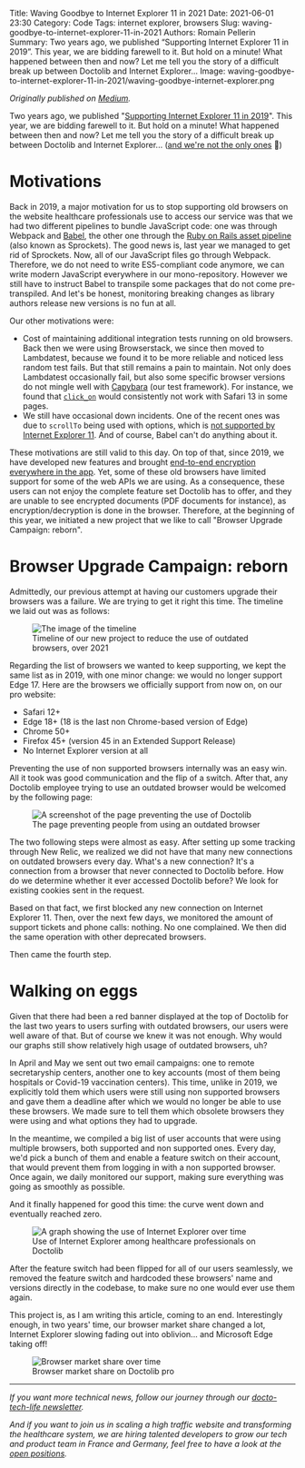 Title: Waving Goodbye to Internet Explorer 11 in 2021
Date: 2021-06-01 23:30
Category: Code
Tags: internet explorer, browsers
Slug: waving-goodbye-to-internet-explorer-11-in-2021
Authors: Romain Pellerin
Summary: Two years ago, we published “Supporting Internet Explorer 11 in 2019”. This year, we are bidding farewell to it. But hold on a minute! What happened between then and now? Let me tell you the story of a difficult break up between Doctolib and Internet Explorer…
Image: waving-goodbye-to-internet-explorer-11-in-2021/waving-goodbye-internet-explorer.png

*Originally published on [Medium](https://medium.com/doctolib/waving-goodbye-to-internet-explorer-11-in-2021-b01a8c5c9864).*

Two years ago, we published "[Supporting Internet Explorer 11 in 2019]({filename}/supporting-internet-explorer-11-in-2019.md)". This year, we are bidding farewell to it. But hold on a minute! What happened between then and now? Let me tell you the story of a difficult break up between Doctolib and Internet Explorer... ([and we're not the only ones](https://www.theverge.com/2021/5/19/22443997/microsoft-internet-explorer-end-of-support-date) 🤫)

# Motivations

Back in 2019, a major motivation for us to stop supporting old browsers on the website healthcare professionals use to access our service was that we had two different pipelines to bundle JavaScript code: one was through Webpack and [Babel](https://babeljs.io/), the other one through the [Ruby on Rails asset pipeline](https://guides.rubyonrails.org/asset_pipeline.html) (also known as Sprockets). The good news is, last year we managed to get rid of Sprockets. Now, all of our JavaScript files go through Webpack. Therefore, we do not need to write ES5-compliant code anymore, we can write modern JavaScript everywhere in our mono-repository. However we still have to instruct Babel to transpile some packages that do not come pre-transpiled. And let's be honest, monitoring breaking changes as library authors release new versions is no fun at all.

Our other motivations were:

-   Cost of maintaining additional integration tests running on old browsers. Back then we were using Browserstack, we since then moved to Lambdatest, because we found it to be more reliable and noticed less random test fails. But that still remains a pain to maintain. Not only does Lambdatest occasionally fail, but also some specific browser versions do not mingle well with [Capybara](https://github.com/teamcapybara/capybara) (our test framework). For instance, we found that [`click_on`](https://rubydoc.info/github/jnicklas/capybara/Capybara/Node/Actions#click_link_or_button-instance_method) would consistently not work with Safari 13 in some pages.
-   We still have occasional down incidents. One of the recent ones was due to `scrollTo` being used with options, which is [not supported by Internet Explorer 11](https://developer.mozilla.org/en-US/docs/Web/API/Window/scrollTo#browser_compatibility). And of course, Babel can't do anything about it.

These motivations are still valid to this day. On top of that, since 2019, we have developed new features and brought [end-to-end encryption everywhere in the app](https://info.doctolib.fr/blog/doctolib-adopte-le-chiffrement-de-bout-en-bout-nouvelle-etape-dans-la-securisation-des-donnees-de-sante/). Yet, some of these old browsers have limited support for some of the web APIs we are using. As a consequence, these users can not enjoy the complete feature set Doctolib has to offer, and they are unable to see encrypted documents (PDF documents for instance), as encryption/decryption is done in the browser. Therefore, at the beginning of this year, we initiated a new project that we like to call "Browser Upgrade Campaign: reborn".

# Browser Upgrade Campaign: reborn

Admittedly, our previous attempt at having our customers upgrade their browsers was a failure. We are trying to get it right this time. The timeline we laid out was as follows:

<figure class="center">
<img src="{filename}/images/waving-goodbye-to-internet-explorer-11-in-2021/timeline.png" alt="The image of the timeline" />
<figcaption>Timeline of our new project to reduce the use of outdated browsers, over 2021</figcaption>
</figure>

Regarding the list of browsers we wanted to keep supporting, we kept the same list as in 2019, with one minor change: we would no longer support Edge 17. Here are the browsers we officially support from now on, on our pro website:

-   Safari 12+
-   Edge 18+ (18 is the last non Chrome-based version of Edge)
-   Chrome 50+
-   Firefox 45+ (version 45 in an Extended Support Release)
-   No Internet Explorer version at all

Preventing the use of non supported browsers internally was an easy win. All it took was good communication and the flip of a switch. After that, any Doctolib employee trying to use an outdated browser would be welcomed by the following page:

<figure class="center">
<img src="{filename}/images/waving-goodbye-to-internet-explorer-11-in-2021/page.png" alt="A screenshot of the page preventing the use of Doctolib" />
<figcaption>The page preventing people from using an outdated browser</figcaption>
</figure>

The two following steps were almost as easy. After setting up some tracking through New Relic, we realized we did not have that many new connections on outdated browsers every day. What's a new connection? It's a connection from a browser that never connected to Doctolib before. How do we determine whether it ever accessed Doctolib before? We look for existing cookies sent in the request.

Based on that fact, we first blocked any new connection on Internet Explorer 11. Then, over the next few days, we monitored the amount of support tickets and phone calls: nothing. No one complained. We then did the same operation with other deprecated browsers.

Then came the fourth step.

# Walking on eggs

Given that there had been a red banner displayed at the top of Doctolib for the last two years to users surfing with outdated browsers, our users were well aware of that. But of course we knew it was not enough. Why would our graphs still show relatively high usage of outdated browsers, uh?

In April and May we sent out two email campaigns: one to remote secretaryship centers, another one to key accounts (most of them being hospitals or Covid-19 vaccination centers). This time, unlike in 2019, we explicitly told them which users were still using non supported browsers and gave them a deadline after which we would no longer be able to use these browsers. We made sure to tell them which obsolete browsers they were using and what options they had to upgrade.

In the meantime, we compiled a big list of user accounts that were using multiple browsers, both supported and non supported ones. Every day, we'd pick a bunch of them and enable a feature switch on their account, that would prevent them from logging in with a non supported browser. Once again, we daily monitored our support, making sure everything was going as smoothly as possible.

And it finally happened for good this time: the curve went down and eventually reached zero.

<figure class="center">
<img src="{filename}/images/waving-goodbye-to-internet-explorer-11-in-2021/graph.png" alt="A graph showing the use of Internet Explorer over time" />
<figcaption>Use of Internet Explorer among healthcare professionals on Doctolib</figcaption>
</figure>

After the feature switch had been flipped for all of our users seamlessly, we removed the feature switch and hardcoded these browsers' name and versions directly in the codebase, to make sure no one would ever use them again.

This project is, as I am writing this article, coming to an end. Interestingly enough, in two years' time, our browser market share changed a lot, Internet Explorer slowing fading out into oblivion... and Microsoft Edge taking off!

<figure class="center">
<img src="{filename}/images/waving-goodbye-to-internet-explorer-11-in-2021/market-share.png" alt="Browser market share over time" />
<figcaption>Browser market share on Doctolib pro</figcaption>
</figure>

<hr />

*If you want more technical news, follow our journey through our [docto-tech-life newsletter](https://doctolib.engineering/engineering-news-ruby-rails-react/).*

*And if you want to join us in scaling a high traffic website and transforming the healthcare system, we are hiring talented developers to grow our tech and product team in France and Germany, feel free to have a look at the [open positions](https://about.doctolib.com/jobs?department=Engineering).*
